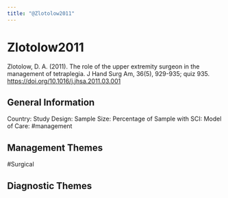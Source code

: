 ```yaml
---
title: "@Zlotolow2011"
---
```


# Zlotolow2011
Zlotolow, D. A. (2011). The role of the upper extremity surgeon in the management of tetraplegia. J Hand Surg Am, 36(5), 929-935; quiz 935. https://doi.org/10.1016/j.jhsa.2011.03.001 

## General Information
Country: 
Study Design: 
Sample Size: 
Percentage of Sample with SCI:
Model of Care: #management 

## Management Themes
#Surgical 

## Diagnostic Themes
